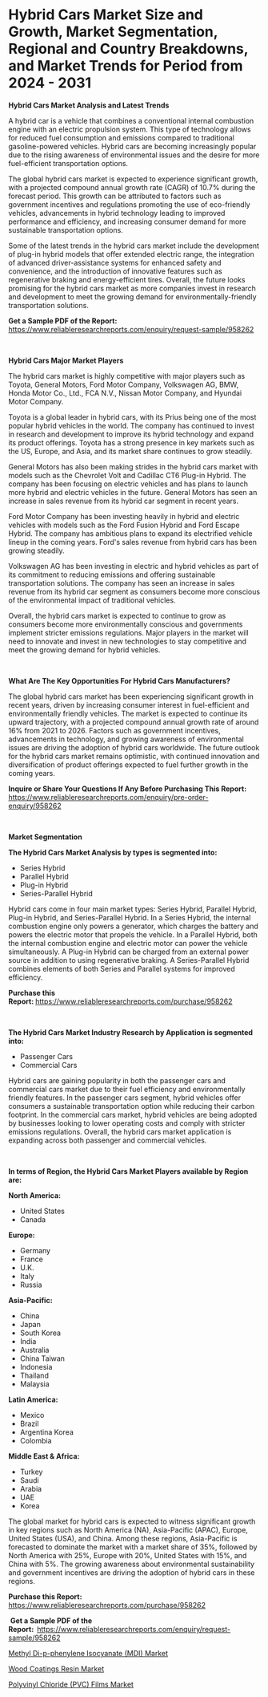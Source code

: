<p><h1>Hybrid Cars Market Size and Growth, Market Segmentation, Regional and Country Breakdowns, and Market Trends for Period from 2024 -  2031</h1></p><p><strong>Hybrid Cars Market Analysis and Latest Trends</strong></p>
<p><p>A hybrid car is a vehicle that combines a conventional internal combustion engine with an electric propulsion system. This type of technology allows for reduced fuel consumption and emissions compared to traditional gasoline-powered vehicles. Hybrid cars are becoming increasingly popular due to the rising awareness of environmental issues and the desire for more fuel-efficient transportation options.</p><p>The global hybrid cars market is expected to experience significant growth, with a projected compound annual growth rate (CAGR) of 10.7% during the forecast period. This growth can be attributed to factors such as government incentives and regulations promoting the use of eco-friendly vehicles, advancements in hybrid technology leading to improved performance and efficiency, and increasing consumer demand for more sustainable transportation options.</p><p>Some of the latest trends in the hybrid cars market include the development of plug-in hybrid models that offer extended electric range, the integration of advanced driver-assistance systems for enhanced safety and convenience, and the introduction of innovative features such as regenerative braking and energy-efficient tires. Overall, the future looks promising for the hybrid cars market as more companies invest in research and development to meet the growing demand for environmentally-friendly transportation solutions.</p></p>
<p><strong>Get a Sample PDF of the Report:&nbsp;</strong> <a href="https://www.reliableresearchreports.com/enquiry/request-sample/958262">https://www.reliableresearchreports.com/enquiry/request-sample/958262</a></p>
<p>&nbsp;</p>
<p><strong>Hybrid Cars Major Market Players</strong></p>
<p><p>The hybrid cars market is highly competitive with major players such as Toyota, General Motors, Ford Motor Company, Volkswagen AG, BMW, Honda Motor Co., Ltd., FCA N.V., Nissan Motor Company, and Hyundai Motor Company. </p><p>Toyota is a global leader in hybrid cars, with its Prius being one of the most popular hybrid vehicles in the world. The company has continued to invest in research and development to improve its hybrid technology and expand its product offerings. Toyota has a strong presence in key markets such as the US, Europe, and Asia, and its market share continues to grow steadily.</p><p>General Motors has also been making strides in the hybrid cars market with models such as the Chevrolet Volt and Cadillac CT6 Plug-in Hybrid. The company has been focusing on electric vehicles and has plans to launch more hybrid and electric vehicles in the future. General Motors has seen an increase in sales revenue from its hybrid car segment in recent years.</p><p>Ford Motor Company has been investing heavily in hybrid and electric vehicles with models such as the Ford Fusion Hybrid and Ford Escape Hybrid. The company has ambitious plans to expand its electrified vehicle lineup in the coming years. Ford's sales revenue from hybrid cars has been growing steadily.</p><p>Volkswagen AG has been investing in electric and hybrid vehicles as part of its commitment to reducing emissions and offering sustainable transportation solutions. The company has seen an increase in sales revenue from its hybrid car segment as consumers become more conscious of the environmental impact of traditional vehicles.</p><p>Overall, the hybrid cars market is expected to continue to grow as consumers become more environmentally conscious and governments implement stricter emissions regulations. Major players in the market will need to innovate and invest in new technologies to stay competitive and meet the growing demand for hybrid vehicles.</p></p>
<p>&nbsp;</p>
<p><strong>What Are The Key Opportunities For Hybrid Cars Manufacturers?</strong></p>
<p><p>The global hybrid cars market has been experiencing significant growth in recent years, driven by increasing consumer interest in fuel-efficient and environmentally friendly vehicles. The market is expected to continue its upward trajectory, with a projected compound annual growth rate of around 16% from 2021 to 2026. Factors such as government incentives, advancements in technology, and growing awareness of environmental issues are driving the adoption of hybrid cars worldwide. The future outlook for the hybrid cars market remains optimistic, with continued innovation and diversification of product offerings expected to fuel further growth in the coming years.</p></p>
<p><strong>Inquire or Share Your Questions If Any Before Purchasing This Report:</strong> <a href="https://www.reliableresearchreports.com/enquiry/pre-order-enquiry/958262">https://www.reliableresearchreports.com/enquiry/pre-order-enquiry/958262</a></p>
<p>&nbsp;</p>
<p><strong>Market Segmentation</strong></p>
<p><strong>The Hybrid Cars Market Analysis by types is segmented into:</strong></p>
<p><ul><li>Series Hybrid</li><li>Parallel Hybrid</li><li>Plug-in Hybrid</li><li>Series-Parallel Hybrid</li></ul></p>
<p><p>Hybrid cars come in four main market types: Series Hybrid, Parallel Hybrid, Plug-in Hybrid, and Series-Parallel Hybrid. In a Series Hybrid, the internal combustion engine only powers a generator, which charges the battery and powers the electric motor that propels the vehicle. In a Parallel Hybrid, both the internal combustion engine and electric motor can power the vehicle simultaneously. A Plug-in Hybrid can be charged from an external power source in addition to using regenerative braking. A Series-Parallel Hybrid combines elements of both Series and Parallel systems for improved efficiency.</p></p>
<p><strong>Purchase this Report:&nbsp;</strong><a href="https://www.reliableresearchreports.com/purchase/958262">https://www.reliableresearchreports.com/purchase/958262</a></p>
<p>&nbsp;</p>
<p><strong>The Hybrid Cars Market Industry Research by Application is segmented into:</strong></p>
<p><ul><li>Passenger Cars</li><li>Commercial Cars</li></ul></p>
<p><p>Hybrid cars are gaining popularity in both the passenger cars and commercial cars market due to their fuel efficiency and environmentally friendly features. In the passenger cars segment, hybrid vehicles offer consumers a sustainable transportation option while reducing their carbon footprint. In the commercial cars market, hybrid vehicles are being adopted by businesses looking to lower operating costs and comply with stricter emissions regulations. Overall, the hybrid cars market application is expanding across both passenger and commercial vehicles.</p></p>
<p>&nbsp;</p>
<p><strong>In terms of Region, the Hybrid Cars Market Players available by Region are:</strong></p>
<p>
    <p> <strong> North America: </strong>
        <ul>
            <li>United States</li>
            <li>Canada</li>
        </ul>
        </p> 
    <p> <strong> Europe: </strong>
        <ul>
            <li>Germany</li>
            <li>France</li>
            <li>U.K.</li>
            <li>Italy</li>
            <li>Russia</li>
        </ul>
        </p> 
    <p> <strong> Asia-Pacific: </strong>
        <ul>
            <li>China</li>
            <li>Japan</li>
            <li>South Korea</li>
            <li>India</li>
            <li>Australia</li>
            <li>China Taiwan</li>
            <li>Indonesia</li>
            <li>Thailand</li>
            <li>Malaysia</li>
        </ul>
        </p> 
    <p> <strong> Latin America: </strong>
        <ul>
            <li>Mexico</li>
            <li>Brazil</li>
            <li>Argentina Korea</li>
            <li>Colombia</li>
        </ul>
        </p> 
    <p> <strong> Middle East & Africa: </strong>
        <ul>
            <li>Turkey</li>
            <li>Saudi</li>
            <li>Arabia</li>
            <li>UAE</li>
            <li>Korea</li>
        </ul>
    </p>
    </p>
<p><p>The global market for hybrid cars is expected to witness significant growth in key regions such as North America (NA), Asia-Pacific (APAC), Europe, United States (USA), and China. Among these regions, Asia-Pacific is forecasted to dominate the market with a market share of 35%, followed by North America with 25%, Europe with 20%, United States with 15%, and China with 5%. The growing awareness about environmental sustainability and government incentives are driving the adoption of hybrid cars in these regions.</p></p>
<p><strong>Purchase this Report: </strong><a href="https://www.reliableresearchreports.com/purchase/958262">https://www.reliableresearchreports.com/purchase/958262</a></p>
<p>&nbsp;<strong>Get a Sample PDF of the Report:&nbsp;&nbsp;</strong><a href="https://www.reliableresearchreports.com/enquiry/request-sample/958262">https://www.reliableresearchreports.com/enquiry/request-sample/958262</a></p>
<p><strong></strong></p>
<p><p><a href="https://view.publitas.com/reportprime-1/methyl-di-p-phenylene-isocyanate-mdi-market-growth-market-trends-covid-19-impact-and-forecasts-for-period-from-2023-2030/">Methyl Di-p-phenylene Isocyanate (MDI) Market</a></p><p><a href="https://view.publitas.com/reportprime-1/wood-coatings-resin-market-size-2023-2030-global-industrial-analysis-key-geographical-regions-market-share-top-key-players-product-types-and-forecast-research-report/">Wood Coatings Resin Market</a></p><p><a href="https://view.publitas.com/reportprime-1/polyvinyl-chloride-pvc-films-market-size-global-industry-overview-market-segmentation-and-forecast-2023-to-2030/">Polyvinyl Chloride (PVC) Films Market</a></p></p>